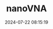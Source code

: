 ---
title: nanoVNA
date: 2024-07-22 08:15:19
permalink: /pages/6574b5/
categories:
  - HamCQ手册
  - 走进业余无线电
  - 开始通联
  - 辅助工具
tags:
  - 
---